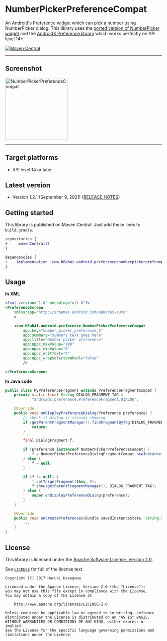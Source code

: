 NumberPickerPreferenceCompat
===============

An Android's Preference widget which can pick a number using NumberPicker dialog. This library uses the [ported version of NumberPicker widget](https://github.com/h6ah4i/android-numberpickercompat) and the [AndroidX Preference library](https://developer.android.com/reference/androidx/preference/package-summary) which works perfectly on API level 14+.

[![Maven Central](https://maven-badges.herokuapp.com/maven-central/com.h6ah4i.android.preference/numberpickerprefcompat/badge.svg)](https://maven-badges.herokuapp.com/maven-central/com.h6ah4i.android.preference/numberpickerprefcompat)

---

Screenshot
---

<img src="./pic/screenshot.png?raw=true" alt="NumberPickerPreferenceCompat" width="200" />

---

Target platforms
---

- API level 14 or later


Latest version
---

- Version 1.2.1  (September 9, 2021)   ([RELEASE NOTES](./RELEASE-NOTES.md))

Getting started
---

This library is published on Maven Central. Just add these lines to `build.gradle`.

```diff
repositories {
+     mavenCentral()
}

dependencies {
+    implementation 'com.h6ah4i.android.preference:numberpickerprefcompat:1.2.1'
}
```

Usage
---

**In XML**
```xml
<?xml version="1.0" encoding="utf-8"?>
<PreferenceScreen
    xmlns:app="http://schemas.android.com/apk/res-auto"
    >

    <com.h6ah4i.android.preference.NumberPickerPreferenceCompat
        app:key="number_picker_preference_1"
        app:summary="Summary text goes here"
        app:title="Number picker preference"
        app:nppc_maxValue="100"
        app:nppc_minValue="0"
        app:nppc_unitText="%"
        app:nppc_wrapSelectorWheel="false"
        />

</PreferenceScreen>
```

**In Java code**
```java
public class MyPreferenceFragment extends PreferenceFragmentCompat {
    private static final String DIALOG_FRAGMENT_TAG =
            "androidx.preference.PreferenceFragment.DIALOG";

    @Override
    public void onDisplayPreferenceDialog(Preference preference) {
        // check if dialog is already showing
        if (getParentFragmentManager().findFragmentByTag(DIALOG_FRAGMENT_TAG) != null) {
            return;
        }

        final DialogFragment f;

        if (preference instanceof NumberPickerPreferenceCompat) {
            f = NumberPickerPreferenceDialogFragmentCompat.newInstance(preference.getKey());
        } else {
            f = null;
        }

        if (f != null) {
            f.setTargetFragment(this, 0);
            f.show(getParentFragmentManager(), DIALOG_FRAGMENT_TAG);
        } else {
            super.onDisplayPreferenceDialog(preference);
        }
    }

    @Override
    public void onCreatePreferences(Bundle savedInstanceState, String rootKey) {
        ...
    }
}
```

License
---

This library is licensed under the [Apache Software License, Version 2.0](https://www.apache.org/licenses/LICENSE-2.0).

See [`LICENSE`](LICENSE) for full of the license text.

    Copyright (C) 2017 Haruki Hasegawa

    Licensed under the Apache License, Version 2.0 (the "License");
    you may not use this file except in compliance with the License.
    You may obtain a copy of the License at

        http://www.apache.org/licenses/LICENSE-2.0

    Unless required by applicable law or agreed to in writing, software
    distributed under the License is distributed on an "AS IS" BASIS,
    WITHOUT WARRANTIES OR CONDITIONS OF ANY KIND, either express or implied.
    See the License for the specific language governing permissions and
    limitations under the License.
